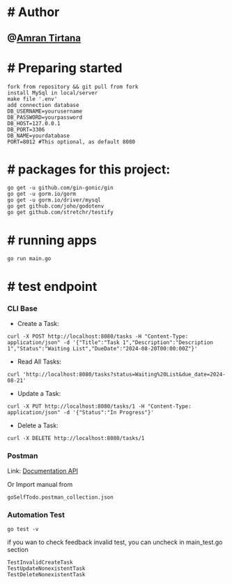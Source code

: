# # Author
## @[Amran Tirtana](https://github.com/ransdoank)

# # Preparing started
```
fork from repository && git pull from fork
install MySql in local/server
make file '.env'
add connection database
DB_USERNAME=yourusername
DB_PASSWORD=yourpassword
DB_HOST=127.0.0.1
DB_PORT=3306
DB_NAME=yourdatabase
PORT=8012 #This optional, as default 8080
```

# # packages for this project:
```
go get -u github.com/gin-gonic/gin
go get -u gorm.io/gorm
go get -u gorm.io/driver/mysql
go get github.com/joho/godotenv
go get github.com/stretchr/testify

```


# # running apps
```
go run main.go
```

# # test endpoint
### CLI Base
- Create a Task:
```
curl -X POST http://localhost:8080/tasks -H "Content-Type: application/json" -d '{"Title":"Task 1","Description":"Description 1","Status":"Waiting List","DueDate":"2024-08-20T00:00:00Z"}' 
```
- Read All Tasks:
```
curl 'http://localhost:8080/tasks?status=Waiting%20List&due_date=2024-08-21'
```
- Update a Task:
```
curl -X PUT http://localhost:8080/tasks/1 -H "Content-Type: application/json" -d '{"Status":"In Progress"}'
```
- Delete a Task:
```
curl -X DELETE http://localhost:8080/tasks/1
```

### Postman 
Link: [Documentation API](https://documenter.getpostman.com/view/3057077/2sA3s7kVTB)

Or Import manual from
```
goSelfTodo.postman_collection.json
```

### Automation Test
```
go test -v
```
if you wan to check feedback invalid test, you can uncheck in main_test.go section
```
TestInvalidCreateTask
TestUpdateNonexistentTask
TestDeleteNonexistentTask
```